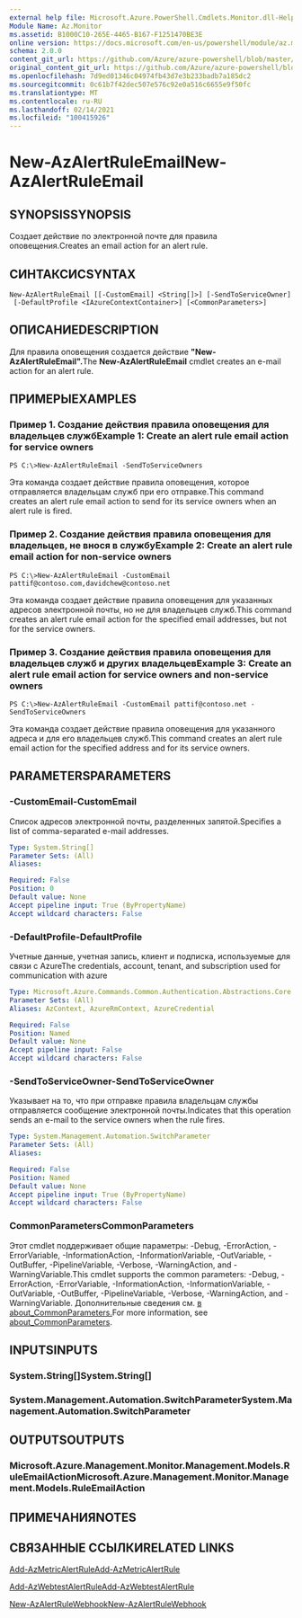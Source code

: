 ```yaml
---
external help file: Microsoft.Azure.PowerShell.Cmdlets.Monitor.dll-Help.xml
Module Name: Az.Monitor
ms.assetid: B1000C10-265E-4465-B167-F1251470BE3E
online version: https://docs.microsoft.com/en-us/powershell/module/az.monitor/new-azalertruleemail
schema: 2.0.0
content_git_url: https://github.com/Azure/azure-powershell/blob/master/src/Monitor/Monitor/help/New-AzAlertRuleEmail.md
original_content_git_url: https://github.com/Azure/azure-powershell/blob/master/src/Monitor/Monitor/help/New-AzAlertRuleEmail.md
ms.openlocfilehash: 7d9ed01346c04974fb43d7e3b233badb7a185dc2
ms.sourcegitcommit: 0c61b7f42dec507e576c92e0a516c6655e9f50fc
ms.translationtype: MT
ms.contentlocale: ru-RU
ms.lasthandoff: 02/14/2021
ms.locfileid: "100415926"
---
```

# <span data-ttu-id="b751f-101">New-AzAlertRuleEmail</span><span class="sxs-lookup"><span data-stu-id="b751f-101">New-AzAlertRuleEmail</span></span>

## <span data-ttu-id="b751f-102">SYNOPSIS</span><span class="sxs-lookup"><span data-stu-id="b751f-102">SYNOPSIS</span></span>
<span data-ttu-id="b751f-103">Создает действие по электронной почте для правила оповещения.</span><span class="sxs-lookup"><span data-stu-id="b751f-103">Creates an email action for an alert rule.</span></span>

## <span data-ttu-id="b751f-104">СИНТАКСИС</span><span class="sxs-lookup"><span data-stu-id="b751f-104">SYNTAX</span></span>

```
New-AzAlertRuleEmail [[-CustomEmail] <String[]>] [-SendToServiceOwner]
 [-DefaultProfile <IAzureContextContainer>] [<CommonParameters>]
```

## <span data-ttu-id="b751f-105">ОПИСАНИЕ</span><span class="sxs-lookup"><span data-stu-id="b751f-105">DESCRIPTION</span></span>
<span data-ttu-id="b751f-106">Для правила оповещения создается действие **"New-AzAlertRuleEmail".**</span><span class="sxs-lookup"><span data-stu-id="b751f-106">The **New-AzAlertRuleEmail** cmdlet creates an e-mail action for an alert rule.</span></span>

## <span data-ttu-id="b751f-107">ПРИМЕРЫ</span><span class="sxs-lookup"><span data-stu-id="b751f-107">EXAMPLES</span></span>

### <span data-ttu-id="b751f-108">Пример 1. Создание действия правила оповещения для владельцев служб</span><span class="sxs-lookup"><span data-stu-id="b751f-108">Example 1: Create an alert rule email action for service owners</span></span>
```
PS C:\>New-AzAlertRuleEmail -SendToServiceOwners
```

<span data-ttu-id="b751f-109">Эта команда создает действие правила оповещения, которое отправляется владельцам служб при его отправке.</span><span class="sxs-lookup"><span data-stu-id="b751f-109">This command creates an alert rule email action to send for its service owners when an alert rule is fired.</span></span>

### <span data-ttu-id="b751f-110">Пример 2. Создание действия правила оповещения для владельцев, не внося в службу</span><span class="sxs-lookup"><span data-stu-id="b751f-110">Example 2: Create an alert rule email action for non-service owners</span></span>
```
PS C:\>New-AzAlertRuleEmail -CustomEmail pattif@contoso.com,davidchew@contoso.net
```

<span data-ttu-id="b751f-111">Эта команда создает действие правила оповещения для указанных адресов электронной почты, но не для владельцев служб.</span><span class="sxs-lookup"><span data-stu-id="b751f-111">This command creates an alert rule email action for the specified email addresses, but not for the service owners.</span></span>

### <span data-ttu-id="b751f-112">Пример 3. Создание действия правила оповещения для владельцев служб и других владельцев</span><span class="sxs-lookup"><span data-stu-id="b751f-112">Example 3: Create an alert rule email action for service owners and non-service owners</span></span>
```
PS C:\>New-AzAlertRuleEmail -CustomEmail pattif@contoso.net -SendToServiceOwners
```

<span data-ttu-id="b751f-113">Эта команда создает действие правила оповещения для указанного адреса и для его владельцев служб.</span><span class="sxs-lookup"><span data-stu-id="b751f-113">This command creates an alert rule email action for the specified address and for its service owners.</span></span>

## <span data-ttu-id="b751f-114">PARAMETERS</span><span class="sxs-lookup"><span data-stu-id="b751f-114">PARAMETERS</span></span>

### <span data-ttu-id="b751f-115">-CustomEmail</span><span class="sxs-lookup"><span data-stu-id="b751f-115">-CustomEmail</span></span>
<span data-ttu-id="b751f-116">Список адресов электронной почты, разделенных запятой.</span><span class="sxs-lookup"><span data-stu-id="b751f-116">Specifies a list of comma-separated e-mail addresses.</span></span>

```yaml
Type: System.String[]
Parameter Sets: (All)
Aliases:

Required: False
Position: 0
Default value: None
Accept pipeline input: True (ByPropertyName)
Accept wildcard characters: False
```

### <span data-ttu-id="b751f-117">-DefaultProfile</span><span class="sxs-lookup"><span data-stu-id="b751f-117">-DefaultProfile</span></span>
<span data-ttu-id="b751f-118">Учетные данные, учетная запись, клиент и подписка, используемые для связи с Azure</span><span class="sxs-lookup"><span data-stu-id="b751f-118">The credentials, account, tenant, and subscription used for communication with azure</span></span>

```yaml
Type: Microsoft.Azure.Commands.Common.Authentication.Abstractions.Core.IAzureContextContainer
Parameter Sets: (All)
Aliases: AzContext, AzureRmContext, AzureCredential

Required: False
Position: Named
Default value: None
Accept pipeline input: False
Accept wildcard characters: False
```

### <span data-ttu-id="b751f-119">-SendToServiceOwner</span><span class="sxs-lookup"><span data-stu-id="b751f-119">-SendToServiceOwner</span></span>
<span data-ttu-id="b751f-120">Указывает на то, что при отправке правила владельцам службы отправляется сообщение электронной почты.</span><span class="sxs-lookup"><span data-stu-id="b751f-120">Indicates that this operation sends an e-mail to the service owners when the rule fires.</span></span>

```yaml
Type: System.Management.Automation.SwitchParameter
Parameter Sets: (All)
Aliases:

Required: False
Position: Named
Default value: None
Accept pipeline input: True (ByPropertyName)
Accept wildcard characters: False
```

### <span data-ttu-id="b751f-121">CommonParameters</span><span class="sxs-lookup"><span data-stu-id="b751f-121">CommonParameters</span></span>
<span data-ttu-id="b751f-122">Этот cmdlet поддерживает общие параметры: -Debug, -ErrorAction, -ErrorVariable, -InformationAction, -InformationVariable, -OutVariable, -OutBuffer, -PipelineVariable, -Verbose, -WarningAction, and -WarningVariable.</span><span class="sxs-lookup"><span data-stu-id="b751f-122">This cmdlet supports the common parameters: -Debug, -ErrorAction, -ErrorVariable, -InformationAction, -InformationVariable, -OutVariable, -OutBuffer, -PipelineVariable, -Verbose, -WarningAction, and -WarningVariable.</span></span> <span data-ttu-id="b751f-123">Дополнительные сведения см. [в about_CommonParameters.](http://go.microsoft.com/fwlink/?LinkID=113216)</span><span class="sxs-lookup"><span data-stu-id="b751f-123">For more information, see [about_CommonParameters](http://go.microsoft.com/fwlink/?LinkID=113216).</span></span>

## <span data-ttu-id="b751f-124">INPUTS</span><span class="sxs-lookup"><span data-stu-id="b751f-124">INPUTS</span></span>

### <span data-ttu-id="b751f-125">System.String[]</span><span class="sxs-lookup"><span data-stu-id="b751f-125">System.String[]</span></span>

### <span data-ttu-id="b751f-126">System.Management.Automation.SwitchParameter</span><span class="sxs-lookup"><span data-stu-id="b751f-126">System.Management.Automation.SwitchParameter</span></span>

## <span data-ttu-id="b751f-127">OUTPUTS</span><span class="sxs-lookup"><span data-stu-id="b751f-127">OUTPUTS</span></span>

### <span data-ttu-id="b751f-128">Microsoft.Azure.Management.Monitor.Management.Models.RuleEmailAction</span><span class="sxs-lookup"><span data-stu-id="b751f-128">Microsoft.Azure.Management.Monitor.Management.Models.RuleEmailAction</span></span>

## <span data-ttu-id="b751f-129">ПРИМЕЧАНИЯ</span><span class="sxs-lookup"><span data-stu-id="b751f-129">NOTES</span></span>

## <span data-ttu-id="b751f-130">СВЯЗАННЫЕ ССЫЛКИ</span><span class="sxs-lookup"><span data-stu-id="b751f-130">RELATED LINKS</span></span>


[<span data-ttu-id="b751f-131">Add-AzMetricAlertRule</span><span class="sxs-lookup"><span data-stu-id="b751f-131">Add-AzMetricAlertRule</span></span>](./Add-AzMetricAlertRule.md)

[<span data-ttu-id="b751f-132">Add-AzWebtestAlertRule</span><span class="sxs-lookup"><span data-stu-id="b751f-132">Add-AzWebtestAlertRule</span></span>](./Add-AzWebtestAlertRule.md)

[<span data-ttu-id="b751f-133">New-AzAlertRuleWebhook</span><span class="sxs-lookup"><span data-stu-id="b751f-133">New-AzAlertRuleWebhook</span></span>](./New-AzAlertRuleWebhook.md)


